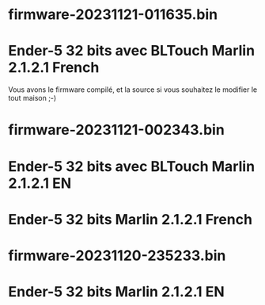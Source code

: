 # firmware-20231121-011635.bin
# Ender-5 32 bits avec BLTouch Marlin 2.1.2.1 French

Vous avons le firmware compilé, et la source si vous souhaitez le modifier
le tout maison ;-)

# firmware-20231121-002343.bin
# Ender-5 32 bits avec BLTouch Marlin 2.1.2.1 EN 

#  
# Ender-5 32 bits Marlin 2.1.2.1 French

# firmware-20231120-235233.bin
# Ender-5 32 bits Marlin 2.1.2.1 EN
